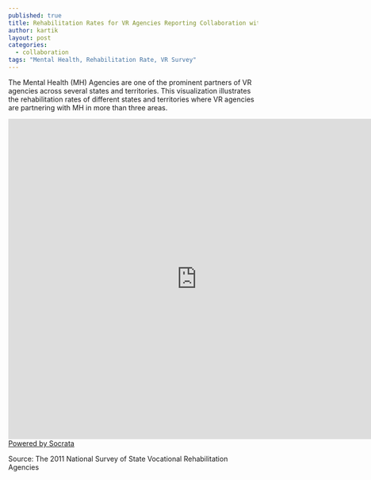 ```yaml
---
published: true
title: Rehabilitation Rates for VR Agencies Reporting Collaboration with MH Agencies in Three or More Areas
author: kartik
layout: post
categories: 
  - collaboration
tags: "Mental Health, Rehabilitation Rate, VR Survey"
---
```


The Mental Health (MH) Agencies are one of the prominent partners of VR agencies across several states and territories. This visualization illustrates the rehabilitation rates of different states and territories where VR agencies are partnering with MH in more than three areas. 

<div><iframe width="760px" height="646px" frameborder="0" scrolling="no" src="https://opendata.socrata.com/w/mshi-uahj/y34g-bnf3?cur=sGX9FVA_zr0&amp;from=root"></iframe><a href="http://www.socrata.com/" target="_blank">Powered by Socrata</a>

</div>
<p>Source: The 2011 National Survey of State Vocational Rehabilitation Agencies</p>
